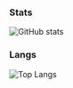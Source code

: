 ### Stats
![GitHub stats](https://github-readme-stats.vercel.app/api?username=vaporwavy&show_icons=true&theme=dark&hide_title=ture&include_all_commits=ture)

### Langs
![Top Langs](https://github-readme-stats.vercel.app/api/top-langs/?username=vaporwavy&layout=compact&theme=dark&hide_title=ture&langs_count=8)
